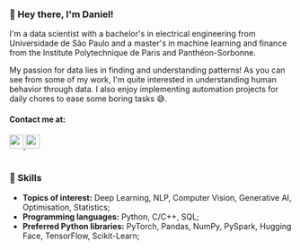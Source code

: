 ### :wave: Hey there, I'm Daniel!

I'm a data scientist with a bachelor's in electrical engineering from Universidade de São Paulo and a master's in machine learning and finance from the Institute Polytechnique de Paris and Panthéon-Sorbonne.

My passion for data lies in finding and understanding patterns! As you can see from some of my work, I'm quite interested in understanding human behavior through data. I also enjoy implementing automation projects for daily chores to ease some boring tasks :sweat_smile:.

#### Contact me at:

<a href="https://www.linkedin.com/in/daniel-jorge-deutsch/">
    <img height="25" src="https://cdn2.iconfinder.com/data/icons/social-icon-3/512/social_style_3_in-306.png"/>
</a>
<a href="mailto:danieljorged1@gmail.com">
    <img height="25" src="https://cdn4.iconfinder.com/data/icons/social-media-logos-6/512/112-gmail_email_mail-256.png"/>
</a>


<br>
<br>

### :brain: Skills

- **Topics of interest:** Deep Learning, NLP, Computer Vision, Generative AI, Optimisation, Statistics;
- **Programming languages:** Python, C/C++, SQL; 
- **Preferred Python libraries:** PyTorch, Pandas, NumPy, PySpark, Hugging Face, TensorFlow, Scikit-Learn;
